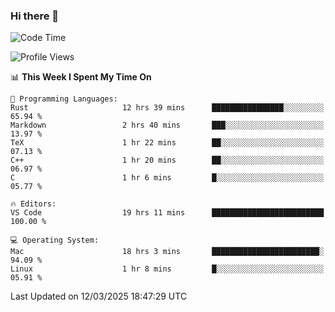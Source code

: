 ### Hi there 👋

<!--START_SECTION:waka-->
![Code Time](http://img.shields.io/badge/Code%20Time-992%20hrs%2011%20mins-blue)

![Profile Views](http://img.shields.io/badge/Profile%20Views-5-blue)

📊 **This Week I Spent My Time On** 

```text
💬 Programming Languages: 
Rust                     12 hrs 39 mins      ████████████████░░░░░░░░░   65.94 % 
Markdown                 2 hrs 40 mins       ███░░░░░░░░░░░░░░░░░░░░░░   13.97 % 
TeX                      1 hr 22 mins        ██░░░░░░░░░░░░░░░░░░░░░░░   07.13 % 
C++                      1 hr 20 mins        ██░░░░░░░░░░░░░░░░░░░░░░░   06.97 % 
C                        1 hr 6 mins         █░░░░░░░░░░░░░░░░░░░░░░░░   05.77 % 

🔥 Editors: 
VS Code                  19 hrs 11 mins      █████████████████████████   100.00 % 

💻 Operating System: 
Mac                      18 hrs 3 mins       ████████████████████████░   94.09 % 
Linux                    1 hr 8 mins         █░░░░░░░░░░░░░░░░░░░░░░░░   05.91 % 
```


 Last Updated on 12/03/2025 18:47:29 UTC
<!--END_SECTION:waka-->

<!--
**JackeyHua-SJTU/JackeyHua-SJTU** is a ✨ _special_ ✨ repository because its `README.md` (this file) appears on your GitHub profile.

Here are some ideas to get you started:

- 🔭 I’m currently working on ...
- 🌱 I’m currently learning ...
- 👯 I’m looking to collaborate on ...
- 🤔 I’m looking for help with ...
- 💬 Ask me about ...
- 📫 How to reach me: ...
- 😄 Pronouns: ...
- ⚡ Fun fact: ...
-->
